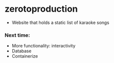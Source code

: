 # zerotoproduction
- Website that holds a static list of karaoke songs

### Next time:
- More functionality: interactivity
- Database
- Containerize
